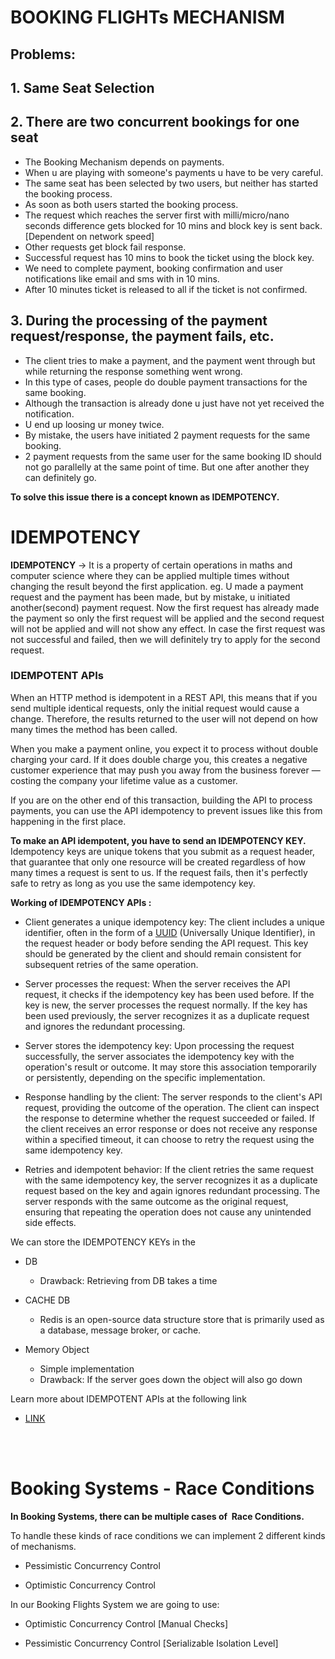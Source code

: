 # BOOKING FLIGHTs MECHANISM

## Problems:

## 1. Same Seat Selection

## 2. There are two concurrent bookings for one seat
- The Booking Mechanism depends on payments. 
- When u are playing with someone's payments u have to be very careful.
- The same seat has been selected by two users, but neither has started the booking process.
- As soon as both users started the booking process.
- The request which reaches the server first with milli/micro/nano seconds difference gets blocked for 10 mins and block key is sent back. [Dependent on network speed]
- Other requests get block fail response.
- Successful request has 10 mins to book the ticket using the block key.
- We need to complete payment, booking confirmation and user notifications like email and sms with in 10 mins.
- After 10 minutes ticket is released to all if the ticket is not confirmed.

## 3. During the processing of the payment request/response, the payment fails, etc.
- The client tries to make a payment, and the payment went through but while returning the response something went wrong.
- In this type of cases, people do double payment transactions for the same booking.
- Although the transaction is already done u just have not yet received the notification.
- U end up loosing ur money twice.
- By mistake, the users have initiated 2 payment requests for the same booking. 
- 2 payment requests from the same user for the same booking ID should not go parallelly at the same point of time. But one after another they can definitely go.

**To solve this issue there is a concept known as IDEMPOTENCY.**

# IDEMPOTENCY

**IDEMPOTENCY** -> It is a property of certain operations in maths and computer science where they can be applied multiple times without changing the result beyond the first application.
eg.
U made a payment request and the payment has been made, but by mistake, u initiated another(second) payment request. Now the first request has already made the payment so only the first request will be applied and the second request will not be applied and will not show any effect. In case the first request was not successful and failed, then we will definitely try to apply for the second request.

### IDEMPOTENT APIs

When an HTTP method is idempotent in a REST API, this means that if you send multiple identical requests, only the initial request would cause a change. Therefore, the results returned to the user will not depend on how many times the method has been called.

When you make a payment online, you expect it to process without double charging your card. If it does double charge you, this creates a negative customer experience that may push you away from the business forever — costing the company your lifetime value as a customer. 

If you are on the other end of this transaction, building the API to process payments, you can use the API idempotency to prevent issues like this from happening in the first place.

**To make an API idempotent, you have to send an IDEMPOTENCY KEY.** Idempotency keys are unique tokens that you submit as a request header, that guarantee that only one resource will be created regardless of how many times a request is sent to us. If the request fails, then it's perfectly safe to retry as long as you use the same idempotency key.  

**Working of IDEMPOTENCY APIs :**

- Client generates a unique idempotency key: The client includes a unique identifier, often in the form of a [UUID](https://www.npmjs.com/package/uuid) (Universally Unique Identifier), in the request header or body before sending the API request. This key should be generated by the client and should remain consistent for subsequent retries of the same operation.

- Server processes the request: When the server receives the API request, it checks if the idempotency key has been used before. If the key is new, the server processes the request normally. If the key has been used previously, the server recognizes it as a duplicate request and ignores the redundant processing.

- Server stores the idempotency key: Upon processing the request successfully, the server associates the idempotency key with the operation's result or outcome. It may store this association temporarily or persistently, depending on the specific implementation.

- Response handling by the client: The server responds to the client's API request, providing the outcome of the operation. The client can inspect the response to determine whether the request succeeded or failed. If the client receives an error response or does not receive any response within a specified timeout, it can choose to retry the request using the same idempotency key.

- Retries and idempotent behavior: If the client retries the same request with the same idempotency key, the server recognizes it as a duplicate request based on the key and again ignores redundant processing. The server responds with the same outcome as the original request, ensuring that repeating the operation does not cause any unintended side effects.

We can store the IDEMPOTENCY KEYs in the 

- DB 

    - Drawback: Retrieving from DB takes a time

- CACHE DB
    - Redis is an open-source data structure store that is primarily used as a database, message broker, or cache.


- Memory Object

    - Simple implementation
    - Drawback: If the server goes down the object will also go down
    
Learn more about IDEMPOTENT APIs at the following link
- [LINK](https://blog.hubspot.com/website/idempotent-api)



</br>
</br>

# Booking Systems - Race Conditions

**In Booking Systems,  there can be multiple cases of  Race Conditions.**

To handle these kinds of race conditions we can implement 2 different kinds of mechanisms. 

- Pessimistic Concurrency Control

- Optimistic Concurrency Control 

In our Booking Flights System we are going to use:

- Optimistic Concurrency Control [Manual Checks]

- Pessimistic Concurrency Control [Serializable Isolation Level]

